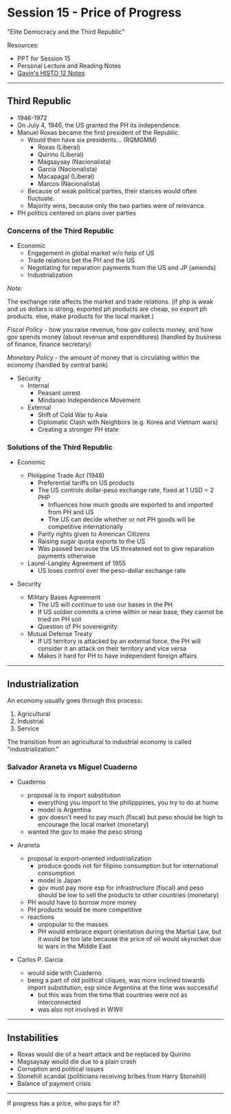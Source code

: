 # Session 15 - Price of Progress

"Elite Democracy and the Third Republic"

Resources:
- PPT for Session 15
- Personal Lecture and Reading Notes
- [Gavin's HISTO 12 Notes](https://docs.google.com/document/d/1xHkrErD4_WfeNPrvsBU8SvP2fxrATDznUxktA25vlOg/edit)

---

## Third Republic

- 1946-1972
- On July 4, 1946, the US granted the PH its independence.
- Manuel Roxas became the first president of the Republic.
	- Would then have six presidents... (RQMGMM)
		- Roxas (Liberal)
		- Quirino (Liberal)
		- Magsaysay (Nacionalista)
		- Garcia (Nacionalista)
		- Macapagal (Liberal)
		- Marcos (Nacionalista)
	- Because of weak political parties, their stances would often fluctuate.
	- Majority wins, because only the two parties were of relevance.
- PH politics centered on plans over parties

### Concerns of the Third Republic

- Economic
	- Engagement in global market w/o help of US
	- Trade relations bet the PH and the US
	- Negotiating for reparation payments from the US and JP (amends)
	- Industrialization

*Note:*

The exchange rate affects the market and trade relations. (if php is weak and us dollars is strong, exported ph products are cheap, so export ph products. else, make products for the local market.)

*Fiscal Policy* - how you raise revenue, how gov collects money, and how gov spends money (about revenue and expenditures) (handled by business of finance, finance secretary)

*Monetary Policy* - the amount of money that is circulating within the economy (handled by central bank)

- Security
	- Internal
		- Peasant unrest
		- Mindanao Independence Movement
	- External
		- Shift of Cold War to Asia
		- Diplomatic Clash with Neighbors (e.g. Korea and Vietnam wars)
		- Creating a stronger PH state

### Solutions of the Third Republic

- Economic
	- Philippine Trade Act (1946)
		- Preferential tariffs on US products
		- The US controls dollar-peso exchange rate, fixed at 1 USD = 2 PHP
			- Influences how much goods are exported to and imported from PH and US
			- The US can decide whether or not PH goods will be competitive internationally
		- Parity rights given to American Citizens
		- Raising sugar quota exports to the US
		- Was passed because the US threatened not to give reparation payments otherwise
	- Laurel-Langley Agreement of 1955
		- US loses control over the peso-dollar exchange rate

- Security
	- Military Bases Agreement
		- The US will continue to use our bases in the PH
		- If US soldier commits a crime within or near base, they cannot be tried on PH soil
		- Question of PH sovereignity
	- Mutual Defense Treaty
		- If US territory is attacked by an external force, the PH will consider it an attack on their territory and vice versa
		- Makes it hard for PH to have independent foreign affairs

---

## Industrialization

An economy usually goes through this process:

1. Agricultural
2. Industrial
3. Service

The transition from an agricultural to industrial economy is called "industrialization."

### Salvador Araneta vs Miguel Cuaderno

- Cuaderno
	- proposal is to import substitution
		- everything you import to the philipppines, you try to do at home
		- model is Argentina
		- gov doesn't need to pay much (fiscal) but peso should be high to encourage the local market (monetary)
	- wanted the gov to make the peso strong

- Araneta
	- proposal is export-oriented industrialization
		- produce goods not for filipino consumption but for international consumption
		- model is Japan
		- gov must pay more esp for infrastructure (fiscal) and peso should be low to sell the products to other countries (monetary)
	- PH would have to borrow more money
	- PH products would be more competitive
	- reactions
		- unpopular to the masses
		- PH would embrace export orientation during the Martial Law, but it would be too late because the price of oil would skyrocket due to wars in the Middle East

- Carlos P. Garcia
	- would side with Cuaderno
	- being a part of old political cliques, was more inclined towards import substitution, esp since Argentina at the time was successful
		- but this was from the time that countries were not as interconnected
		- was also not involved in WWII

---

## Instabilities

- Roxas would die of a heart attack and be replaced by Quirino
- Magsaysay would die due to a plain crash
- Corruption and political issues
- Stonehill scandal (politicians receiving bribes from Harry Stonehill)
- Balance of payment crisis

---

If progress has a price, who pays for it?
